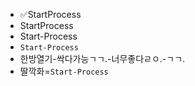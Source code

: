 - ✅StartProcess
- StartProcess
- Start-Process
- `Start-Process`
- 한방열기-싹다가능ㄱㄱ.-너무좋다ㄹㅇ.-ㄱㄱ.
- 딸깍화=`Start-Process`
